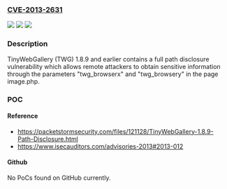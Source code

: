 ### [CVE-2013-2631](https://cve.mitre.org/cgi-bin/cvename.cgi?name=CVE-2013-2631)
![](https://img.shields.io/static/v1?label=Product&message=n%2Fa&color=blue)
![](https://img.shields.io/static/v1?label=Version&message=n%2Fa&color=blue)
![](https://img.shields.io/static/v1?label=Vulnerability&message=n%2Fa&color=brighgreen)

### Description

TinyWebGallery (TWG) 1.8.9 and earlier contains a full path disclosure vulnerability which allows remote attackers to obtain sensitive information through the parameters "twg_browserx" and "twg_browsery" in the page image.php.

### POC

#### Reference
- https://packetstormsecurity.com/files/121128/TinyWebGallery-1.8.9-Path-Disclosure.html
- https://www.isecauditors.com/advisories-2013#2013-012

#### Github
No PoCs found on GitHub currently.

